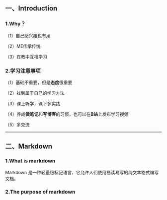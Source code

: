 ## 一、Introduction

### 1.Why？

（1）自己感兴趣也有用

（2）ME传承传统

（3）在教中互相学习

### 2.学习注意事项

（1）基础不重要，但是**态度**很重要

（2）找到属于自己的学习方法

（3）课上听学，课下多实践

（4）养成**做笔记**和**写博客**的习惯，也可以在**B站**上发布学习视频

（5）多交流

****

## 二、Markdown

### 1.What is markdown

Markdown 是一种轻量级标记语言，它允许人们使用易读易写的纯文本格式编写文档。

### 2.The purpose of markdown

